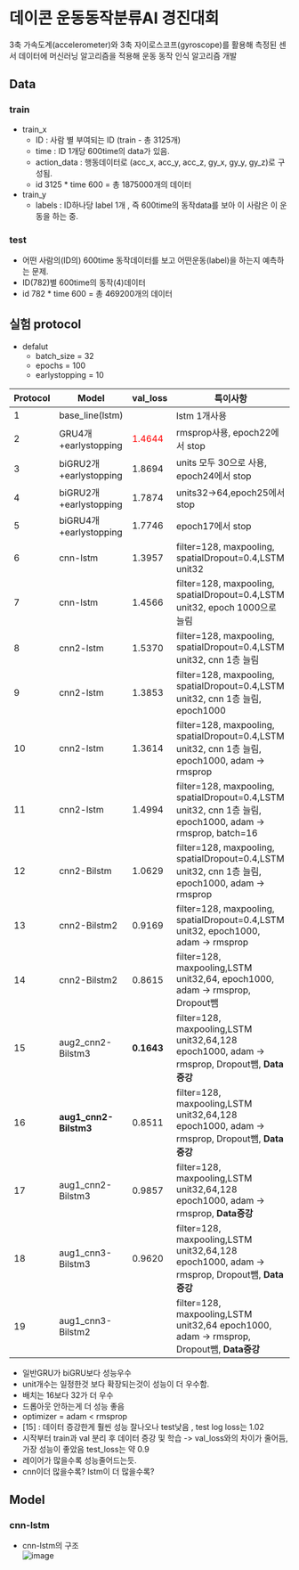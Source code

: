 # 데이콘 운동동작분류AI 경진대회
3축 가속도계(accelerometer)와 3축 자이로스코프(gyroscope)를 활용해 측정된 센서 데이터에 머신러닝 알고리즘을 적용해 운동 동작 인식 알고리즘 개발
## Data
### train
- train_x
  - ID : 사람 별 부여되는 ID (train - 총 3125개)
  - time : ID 1개당 600time의 data가 있음.
  - action_data : 행동데이터로 (acc_x, acc_y, acc_z, gy_x, gy_y, gy_z)로 구성됨.
  - id 3125 * time 600 = 총 1875000개의 데이터
- train_y
  - labels : ID하나당 label 1개 , 즉 600time의 동작data를 보아 이 사람은 이 운동을 하는 중.
### test
- 어떤 사람의(ID의) 600time 동작데이터를 보고 어떤운동(label)을 하는지 예측하는 문제.
- ID(782)별 600time의 동작(4)데이터
- id 782 * time 600 = 총 469200개의 데이터

## 실험 protocol
- defalut
  - batch_size = 32
  - epochs = 100
  - earlystopping = 10
  
|Protocol|Model|val_loss|특이사항|
|---|---|---|---|
|1|base_line(lstm)||lstm 1개사용|
|2|GRU4개+earlystopping|<span style="color:red">1.4644</span>|rmsprop사용, epoch22에서 stop|
|3|biGRU2개+earlystopping|1.8694|units 모두 30으로 사용, epoch24에서 stop|
|4|biGRU2개+earlystopping|1.7874|units32->64,epoch25에서 stop| 
|5|biGRU4개+earlystopping|1.7746|epoch17에서 stop|
|6|cnn-lstm|1.3957|filter=128, maxpooling, spatialDropout=0.4,LSTM unit32|
|7|cnn-lstm|1.4566|filter=128, maxpooling, spatialDropout=0.4,LSTM unit32, epoch 1000으로 늘림|
|8|cnn2-lstm|1.5370 |filter=128, maxpooling, spatialDropout=0.4,LSTM unit32, cnn 1층 늘림|
|9|cnn2-lstm|1.3853 |filter=128, maxpooling, spatialDropout=0.4,LSTM unit32, cnn 1층 늘림, epoch1000|
|10|cnn2-lstm|1.3614 |filter=128, maxpooling, spatialDropout=0.4,LSTM unit32, cnn 1층 늘림, epoch1000, adam -> rmsprop|
|11|cnn2-lstm|1.4994 |filter=128, maxpooling, spatialDropout=0.4,LSTM unit32, cnn 1층 늘림, epoch1000, adam -> rmsprop, batch=16|
|12|cnn2-Bilstm|1.0629 |filter=128, maxpooling, spatialDropout=0.4,LSTM unit32, cnn 1층 늘림, epoch1000, adam -> rmsprop|
|13|cnn2-Bilstm2|0.9169 |filter=128, maxpooling, spatialDropout=0.4,LSTM unit32, epoch1000, adam -> rmsprop|
|14|cnn2-Bilstm2|0.8615 |filter=128, maxpooling,LSTM unit32,64, epoch1000, adam -> rmsprop, Dropout뺌|
|15|aug2_cnn2-Bilstm3|**0.1643** |filter=128, maxpooling,LSTM unit32,64,128 epoch1000, adam -> rmsprop, Dropout뺌, **Data증강**|
|16|**aug1_cnn2-Bilstm3**|0.8511|filter=128, maxpooling,LSTM unit32,64,128 epoch1000, adam -> rmsprop, Dropout뺌, **Data증강**|
|17|aug1_cnn2-Bilstm3|0.9857|filter=128, maxpooling,LSTM unit32,64,128 epoch1000, adam -> rmsprop, **Data증강**|
|18|aug1_cnn3-Bilstm3|0.9620|filter=128, maxpooling,LSTM unit32,64,128 epoch1000, adam -> rmsprop, Dropout뺌, **Data증강**|
|19|aug1_cnn3-Bilstm2||filter=128, maxpooling,LSTM unit32,64 epoch1000, adam -> rmsprop, Dropout뺌, **Data증강**|
- 일반GRU가 biGRU보다 성능우수
- unit개수는 일정한것 보다 확장되는것이 성능이 더 우수함.
- 배치는 16보다 32가 더 우수
- 드롭아웃 안하는게 더 성능 좋음
- optimizer = adam < rmsprop
- [15] : 데이터 증강한게 훨씬 성능 잘나오나 test낮음 , test log loss는 1.02
- 시작부터 train과 val 분리 후 데이터 증강 및 학습 -> val_loss와의 차이가 줄어듬, 가장 성능이 좋았음 test_loss는 약 0.9
- 레이어가 많을수록 성능줄어드는듯.
- cnn이더 많을수록? lstm이 더 많을수록?

## Model
### cnn-lstm
- cnn-lstm의 구조\
![image](https://user-images.githubusercontent.com/70633080/108026447-b414b680-706b-11eb-9e99-d9612c719fb5.png)
